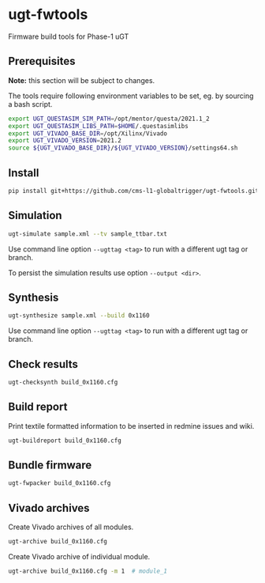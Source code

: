 # ugt-fwtools

Firmware build tools for Phase-1 uGT

## Prerequisites

**Note:** this section will be subject to changes.

The tools require following environment variables to be set, eg. by sourcing a bash script.

```bash
export UGT_QUESTASIM_SIM_PATH=/opt/mentor/questa/2021.1_2
export UGT_QUESTASIM_LIBS_PATH=$HOME/.questasimlibs
export UGT_VIVADO_BASE_DIR=/opt/Xilinx/Vivado
export UGT_VIVADO_VERSION=2021.2
source ${UGT_VIVADO_BASE_DIR}/${UGT_VIVADO_VERSION}/settings64.sh
```

## Install

```bash
pip install git+https://github.com/cms-l1-globaltrigger/ugt-fwtools.git@0.6.0
```

## Simulation

```bash
ugt-simulate sample.xml --tv sample_ttbar.txt
```

Use command line option `--ugttag <tag>` to run with a different ugt tag or branch.

To persist the simulation results use option `--output <dir>`.

## Synthesis

```bash
ugt-synthesize sample.xml --build 0x1160
```

Use command line option `--ugttag <tag>` to run with a different ugt tag or branch.

## Check results

```bash
ugt-checksynth build_0x1160.cfg
```

## Build report

Print textile formatted information to be inserted in redmine issues and wiki.

```bash
ugt-buildreport build_0x1160.cfg
```

## Bundle firmware

```bash
ugt-fwpacker build_0x1160.cfg
```

## Vivado archives

Create Vivado archives of all modules.

```bash
ugt-archive build_0x1160.cfg
```

Create Vivado archive of individual module.

```bash
ugt-archive build_0x1160.cfg -m 1  # module_1
```
